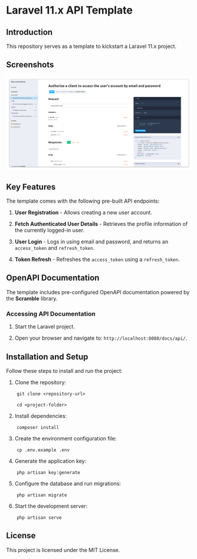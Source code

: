 # Laravel 11.x API Template

## Introduction

This repository serves as a template to kickstart a Laravel 11.x project.

## Screenshots
![Scramble OpenAPI Docs](docs/images/screenshot.png)

## Key Features

The template comes with the following pre-built API endpoints:

1. **User Registration** - Allows creating a new user account.

2. **Fetch Authenticated User Details** - Retrieves the profile information of the currently logged-in user.

3. **User Login** - Logs in using email and password, and returns an `access_token` and `refresh_token`.

4. **Token Refresh** - Refreshes the `access_token` using a `refresh_token`.

## OpenAPI Documentation

The template includes pre-configured OpenAPI documentation powered by the **Scramble** library.

### Accessing API Documentation

1. Start the Laravel project.

2. Open your browser and navigate to: `http://localhost:8080/docs/api/`.

## Installation and Setup

Follow these steps to install and run the project:

1. Clone the repository:

```shell
    git clone <repository-url>
```

```shell
    cd <project-folder>
```

2. Install dependencies:

```shell
    composer install
```

3. Create the environment configuration file:

```shell
    cp .env.example .env
```

4. Generate the application key:

```shell
    php artisan key:generate
```

5. Configure the database and run migrations:

```shell
    php artisan migrate
```

6. Start the development server:

```shell
    php artisan serve
```

## License

This project is licensed under the MIT License.
